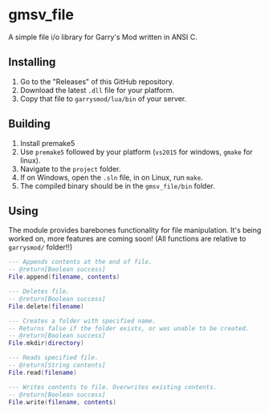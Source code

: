 # gmsv_file
A simple file i/o library for Garry's Mod written in ANSI C.

## Installing
1. Go to the "Releases" of this GitHub repository.
2. Download the latest `.dll` file for your platform.
3. Copy that file to `garrysmod/lua/bin` of your server.

## Building
1. Install premake5
2. Use `premake5` followed by your platform (`vs2015` for windows, `gmake` for linux).
3. Navigate to the `project` folder.
4. If on Windows, open the `.sln` file, in on Linux, run `make`.
5. The compiled binary should be in the `gmsv_file/bin` folder.

## Using
The module provides barebones functionality for file manipulation. It's being worked on, more features are coming soon!
(All functions are relative to `garrysmod/` folder!!)

```lua
--- Appends contents at the end of file.
-- @return[Boolean success]
File.append(filename, contents)

--- Deletes file.
-- @return[Boolean success]
File.delete(filename)

--- Creates a folder with specified name.
-- Returns false if the folder exists, or was unable to be created.
-- @return[Boolean success]
File.mkdir(directory)

--- Reads specified file.
-- @return[String contents]
File.read(filename)

--- Writes contents to file. Overwrites existing contents.
-- @return[Boolean success]
File.write(filename, contents)
```
